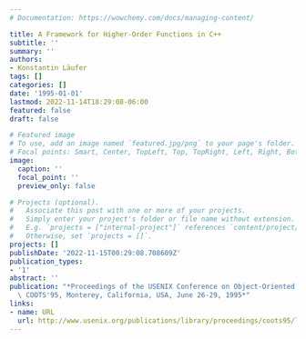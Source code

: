 ```yaml
---
# Documentation: https://wowchemy.com/docs/managing-content/

title: A Framework for Higher-Order Functions in C++
subtitle: ''
summary: ''
authors:
- Konstantin Läufer
tags: []
categories: []
date: '1995-01-01'
lastmod: 2022-11-14T18:29:08-06:00
featured: false
draft: false

# Featured image
# To use, add an image named `featured.jpg/png` to your page's folder.
# Focal points: Smart, Center, TopLeft, Top, TopRight, Left, Right, BottomLeft, Bottom, BottomRight.
image:
  caption: ''
  focal_point: ''
  preview_only: false

# Projects (optional).
#   Associate this post with one or more of your projects.
#   Simply enter your project's folder or file name without extension.
#   E.g. `projects = ["internal-project"]` references `content/project/deep-learning/index.md`.
#   Otherwise, set `projects = []`.
projects: []
publishDate: '2022-11-15T00:29:08.708609Z'
publication_types:
- '1'
abstract: ''
publication: "*Proceedings of the USENIX Conference on Object-Oriented Technologies,\
  \ COOTS'95, Monterey, California, USA, June 26-29, 1995*"
links:
- name: URL
  url: http://www.usenix.org/publications/library/proceedings/coots95/laufer.html
---
```

